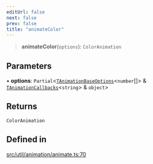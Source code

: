 ```yaml
---
editUrl: false
next: false
prev: false
title: "animateColor"
---
```


> **animateColor**(`options`): `ColorAnimation`

## Parameters

• **options**: `Partial`\<[`TAnimationBaseOptions`](/api/namespaces/util/type-aliases/tanimationbaseoptions/)\<`number`[]\> & [`TAnimationCallbacks`](/api/namespaces/util/type-aliases/tanimationcallbacks/)\<`string`\> & `object`\>

## Returns

`ColorAnimation`

## Defined in

[src/util/animation/animate.ts:70](https://github.com/fabricjs/fabric.js/blob/c093e29e73123dafcfa091ff4d5e04e690bb796e/src/util/animation/animate.ts#L70)
